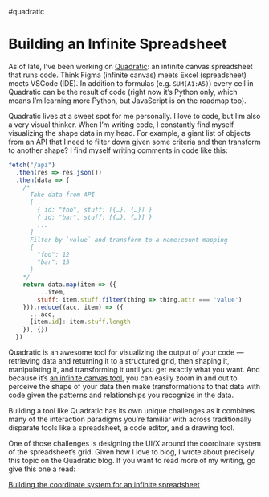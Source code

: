 #quadratic

# Building an Infinite Spreadsheet

As of late, I’ve been working on [Quadratic](https://www.quadratichq.com/): an infinite canvas spreadsheet that runs code.  Think Figma (infinite canvas) meets Excel (spreadsheet) meets VSCode (IDE). In addition to formulas (e.g. `SUM(A1:A5)`) every cell in Quadratic can be the result of code (right now it’s Python only, which means I’m learning more Python, but JavaScript is on the roadmap too).

Quadratic lives at a sweet spot for me personally. I love to code, but I’m also a very visual thinker. When I’m writing code, I constantly find myself visualizing the shape data in my head. For example, a giant list of objects from an API that I need to filter down given some criteria and then transform to another shape? I find myself writing comments in code like this:

```js
fetch("/api")
  .then(res => res.json())
  .then(data => {
    /*
      Take data from API
      [
        { id: "foo", stuff: [{…}, {…}] }
        { id: "bar", stuff: [{…}, {…}] }
        ...
      ]
      Filter by `value` and transform to a name:count mapping
      {
        "foo": 12
        "bar": 15
      }
    */
    return data.map(item => ({
	    ...item,
	    stuff: item.stuff.filter(thing => thing.attr === 'value')
    })).reduce((acc, item) => ({
      ...acc,
      [item.id]: item.stuff.length
    }), {})
  })
```

Quadratic is an awesome tool for visualizing the output of your code — retrieving data and returning it to a structured grid, then shaping it, manipulating it, and transforming it until you get exactly what you want. And because it’s [an infinite canvas tool](https://infinitecanvas.tools/), you can easily zoom in and out to perceive the shape of your data then make transformations to that data with code given the patterns and relationships you recognize in the data.

Building a tool like Quadratic has its own unique challenges as it combines many of the interaction paradigms you’re familiar with across traditionally disparate tools like a spreadsheet, a code editor, and a drawing tool.

One of those challenges is designing the UI/X around the coordinate system of the spreadsheet’s grid. Given how I love to blog, I wrote about precisely this topic on the Quadratic blog. If you want to read more of my writing, go give this one a read:

[Building the coordinate system for an infinite spreadsheet](https://www.quadratichq.com/blog/2023-05-15-coordinate-system-for-infinite-spreadsheet)